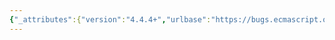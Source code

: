 ```yaml
---
{"_attributes":{"version":"4.4.4+","urlbase":"https://bugs.ecmascript.org/","maintainer":"dherman@mozilla.com"},"bug":{"bug_id":3988,"creation_ts":"2015-02-17 16:14:00 -0800","short_desc":"10.1: \"not required to perform any normalization of text\"","delta_ts":"2015-02-24 22:16:06 -0800","product":"Draft for 6th Edition","component":"technical issue","version":"Rev 33: February 12, 2015 Draft","rep_platform":"All","op_sys":"All","bug_status":"VERIFIED","resolution":"FIXED","priority":"Normal","bug_severity":"normal","everconfirmed":true,"reporter":{"uid":"ecmascriptbugs","name":"Norbert"},"assigned_to":{"uid":"allen","name":"Allen Wirfs-Brock"},"long_desc":[{"commentid":12846,"comment_count":0,"who":{"uid":"ecmascriptbugs","name":"Norbert"},"bug_when":"2015-02-17 16:14:26 -0800","thetext":"We should clarify \"not required to perform any normalization of source text\", and also change \"they were performing normalization of text\" to \"they were performing normalization of source text\".\n\nWe do require that text is normalized in the String.prototype.normalize method."},{"commentid":12873,"comment_count":1,"who":{"uid":"allen","name":"Allen Wirfs-Brock"},"bug_when":"2015-02-17 18:05:38 -0800","thetext":"fixed in rev34 editor's draft"},{"commentid":13120,"comment_count":2,"who":{"uid":"allen","name":"Allen Wirfs-Brock"},"bug_when":"2015-02-19 19:11:05 -0800","thetext":"fixed in rev34"},{"commentid":13350,"comment_count":3,"who":{"uid":"ecmascriptbugs","name":"Norbert"},"bug_when":"2015-02-24 22:16:06 -0800","thetext":"Verified in rev 34 draft."}]}}
---
```

